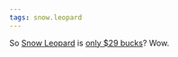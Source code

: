 ```yaml
---
tags: snow.leopard
---
```


So [Snow Leopard](/wiki/Snow_Leopard) is [only $29 bucks](https://www.amazon.com/dp/B001AMHWP8)? Wow.
